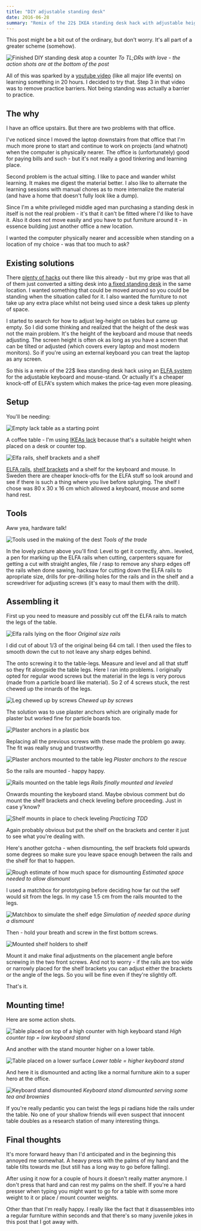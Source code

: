 ```yaml
---
title: "DIY adjustable standing desk"
date: 2016-06-28
summary: "Remix of the 22$ IKEA standing desk hack with adjustable height of the keyboard stand that can be dismounted back into a coffee table when needed"
---
```


This post might be a bit out of the ordinary, but don't worry. It's all part of a greater scheme (somehow).

![Finished DIY standing desk atop a counter](./end-result-that-comes-first.jpg)
*To TL;DRs with love - the action shots are at the bottom of the post*

All of this was sparked by a [youtube video](https://youtu.be/5MgBikgcWnY?t=11m32s) (like all major life events) on learning something in 20 hours. I decided to try that. Step 3 in that video was to remove practice barriers. Not being standing was actually a barrier to practice.

## The why
I have an office upstairs. But there are two problems with that office.

I've noticed since I moved the laptop downstairs from that office that I'm much more prone to start and continue to work on projects (and whatnot) when the computer is physically nearer. The office is (unfortunately) good for paying bills and such - but it's not really a good tinkering and learning place.

Second problem is the actual sitting. I like to pace and wander whilst learning. It makes me digest the material better. I also like to alternate the learning sessions with manual chores as to more internalize the material (and have a home that doesn't fully look like a dump).

Since I'm a white privileged middle aged man purchasing a standing desk in itself is not the real problem - it's that it can't be fitted where I'd like to have it. Also it does not move easily and you have to put furniture around it - in essence building just another office a new location.

I wanted the computer physically nearer and accessible when standing on a location of my choice - was that too much to ask?

## Existing solutions
There [plenty of hacks](https://www.google.se/search?q=diy+standing+desk&oq=diy+standing+desk&aqs=chrome.0.69i59l2j0l4.3704j0j7&sourceid=chrome&ie=UTF-8) out there like this already - but my gripe was that all of them just converted a sitting desk into [a fixed standing desk](http://iamnotaprogrammer.com/Ikea-Standing-desk-for-22-dollars.html#comment-689429716) in the same location. I wanted something that could be moved around so you could be standing when the situation called for it. I also wanted the furniture to not take up any extra place whilst not being used since a desk takes up plenty of space.

I started to search for how to adjust leg-height on tables but came up empty. So I did some thinking and realized that the height of the desk was not the main problem. It's the height of the keyboard and mouse that needs adjusting. The screen height is often ok as long as you have a screen that can be tilted or adjusted (which covers every laptop and most modern monitors). So if you're using an external keyboard you can treat the laptop as any screen.

So this is a remix of the 22$ Ikea standing desk hack using an [ELFA system](https://www.elfa.com/) for the adjustable keyboard and mouse-stand. Or actually it's a cheaper knock-off of ELFA's system which makes the price-tag even more pleasing.

## Setup
You'll be needing:

![Empty lack table as a starting point](./empty-lack-table-as-a-starting-point.jpg)

A coffee table - I'm using [IKEAs lack](http://www.ikea.com/se/sv/catalog/products/20011413/) because that's a suitable height when placed on a desk or counter top.

![Elfa rails, shelf brackets and a shelf](./elfa-rails-shelf-brackets-and-shelf.jpg)

[ELFA rails](http://se.elfa.com/site/en/gbr/products/classic/traditional-shelving/wallband), [shelf brackets](http://se.elfa.com/site/en/gbr/products/classic/traditional-shelving/traditional-bracket#) and a shelf for the keyboard and mouse. In Sweden there are cheaper knock-offs for the ELFA stuff so look around and see if there is such a thing where you live before splurging. The shelf I chose was 80 x 30 x 16 cm which allowed a keyboard, mouse and some hand rest.

## Tools
Aww yea, hardware talk!

![Tools used in the making of the dest](./tools-of-the-trade.jpg)
*Tools of the trade*

In the lovely picture above you'll find: Level to get it correctly, ahm.. leveled, a pen for marking up the ELFA rails when cutting, carpenters square for getting a cut with straight angles, file / rasp to remove any sharp edges off the rails when done sawing, hacksaw for cutting down the ELFA rails to apropriate size, drills for pre-drilling holes for the rails and in the shelf and a screwdriver for adjusting screws (it's easy to maul them with the drill).

## Assembling it
First up you need to measure and possibly cut off the ELFA rails to match the legs of the table.

![Elfa rails lying on the floor](./elfa-rails-on-tha-floor.jpg)
*Original size rails*

I did cut of about 1/3 of the original being 64 cm tall. I then used the files to smooth down the cut to not leave any sharp edges behind.

The onto screwing it to the table-legs. Measure and level and all that stuff so they fit alongside the table legs. Here I ran into problems. I originally opted for regular wood screws but the material in the legs is very porous (made from a particle board like material). So 2 of 4 screws stuck, the rest chewed up the innards of the legs.

![Leg chewed up by screws](./chewed-up-by-screws.jpg)
*Chewed up by screws*

The solution was to use plaster anchors which are originally made for plaster but worked fine for particle boards too.

![Plaster anchors in a plastic box](./plaster-anchors.jpg)

Replacing all the previous screws with these made the problem go away. The fit was really snug and trustworthy.

![Plaster anchors mounted to the table leg](./plaster-anchors-in-place.jpg)
*Plaster anchors to the rescue*

So the rails are mounted - happy happy.

![Rails mounted on the table legs](./rails-finally-mounted.jpg)
*Rails finally mounted and leveled*

Onwards mounting the keyboard stand. Maybe obvious comment but do mount the shelf brackets and check leveling before proceeding. Just in case y'know?

![Shelf mounts in place to check leveling](./table-with-shelf-mounts-inserted.jpg)
*Practicing TDD*

Again probably obvious but put the shelf on the brackets and center it just to see what you're dealing with.

Here's another gotcha - when dismounting, the self brackets fold upwards some degrees so make sure you leave space enough between the rails and the shelf for that to happen.

![Rough estimate of how much space for dismounting](./estimated-space-for-shelf.jpg)
*Estimated space needed to allow dismount*

I used a matchbox for prototyping before deciding how far out the self would sit from the legs. In my case 1.5 cm from the rails mounted to the legs.

![Matchbox to simulate the shelf edge](./simulation-of-needed-dismount-space.jpg)
*Simulation of needed space during a dismount*

Then - hold your breath and screw in the first bottom screws.

![Mounted shelf holders to shelf](./mounting-shelf-holders-to-shelf.jpg)

Mount it and make final adjustments on the placement angle before screwing in the two front screws. And not to worry - if the rails are too wide or narrowly placed for the shelf brackets you can adjust either the brackets or the angle of the legs. So you will be fine even if they're slightly off.

That's it.

## Mounting time!
Here are some action shots.

![Table placed on top of a high counter with high keyboard stand](./table-on-high-counter.jpg)
*High counter top = low keyboard stand*

And another with the stand mounter higher on a lower table.

![Table placed on a lower surface](./table-on-low-surface.jpg)
*Lower table = higher keyboard stand*

And here it is dismounted and acting like a normal furniture akin to a super hero at the office.

![Keyboard stand dismounted](./keyboard-stand-dismounted.jpg)
*Keyboard stand dismounted serving some tea and brownies*

If you're really pedantic you can twist the legs pi radians hide the rails under the table. No one of your shallow friends will even suspect that innocent table doubles as a research station of many interesting things.

## Final thoughts
It's more forward heavy than I'd anticipated and in the beginning this annoyed me somewhat. A heavy press with the palms of my hand and the table tilts towards me (but still has a long way to go before falling).

After using it now for a couple of hours it doesn't really matter anymore. I don't press that hard and can rest my palms on the shelf. If you're a hard presser when typing you might want to go for a table with some more weight to it or place / mount counter weights.

Other than that I'm really happy. I really like the fact that it disassembles into a regular furniture within seconds and that there's so many juvenile jokes in this post that I got away with.
